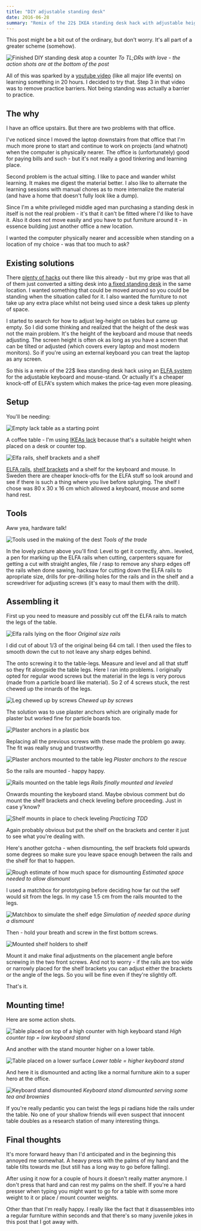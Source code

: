 ```yaml
---
title: "DIY adjustable standing desk"
date: 2016-06-28
summary: "Remix of the 22$ IKEA standing desk hack with adjustable height of the keyboard stand that can be dismounted back into a coffee table when needed"
---
```


This post might be a bit out of the ordinary, but don't worry. It's all part of a greater scheme (somehow).

![Finished DIY standing desk atop a counter](./end-result-that-comes-first.jpg)
*To TL;DRs with love - the action shots are at the bottom of the post*

All of this was sparked by a [youtube video](https://youtu.be/5MgBikgcWnY?t=11m32s) (like all major life events) on learning something in 20 hours. I decided to try that. Step 3 in that video was to remove practice barriers. Not being standing was actually a barrier to practice.

## The why
I have an office upstairs. But there are two problems with that office.

I've noticed since I moved the laptop downstairs from that office that I'm much more prone to start and continue to work on projects (and whatnot) when the computer is physically nearer. The office is (unfortunately) good for paying bills and such - but it's not really a good tinkering and learning place.

Second problem is the actual sitting. I like to pace and wander whilst learning. It makes me digest the material better. I also like to alternate the learning sessions with manual chores as to more internalize the material (and have a home that doesn't fully look like a dump).

Since I'm a white privileged middle aged man purchasing a standing desk in itself is not the real problem - it's that it can't be fitted where I'd like to have it. Also it does not move easily and you have to put furniture around it - in essence building just another office a new location.

I wanted the computer physically nearer and accessible when standing on a location of my choice - was that too much to ask?

## Existing solutions
There [plenty of hacks](https://www.google.se/search?q=diy+standing+desk&oq=diy+standing+desk&aqs=chrome.0.69i59l2j0l4.3704j0j7&sourceid=chrome&ie=UTF-8) out there like this already - but my gripe was that all of them just converted a sitting desk into [a fixed standing desk](http://iamnotaprogrammer.com/Ikea-Standing-desk-for-22-dollars.html#comment-689429716) in the same location. I wanted something that could be moved around so you could be standing when the situation called for it. I also wanted the furniture to not take up any extra place whilst not being used since a desk takes up plenty of space.

I started to search for how to adjust leg-height on tables but came up empty. So I did some thinking and realized that the height of the desk was not the main problem. It's the height of the keyboard and mouse that needs adjusting. The screen height is often ok as long as you have a screen that can be tilted or adjusted (which covers every laptop and most modern monitors). So if you're using an external keyboard you can treat the laptop as any screen.

So this is a remix of the 22$ Ikea standing desk hack using an [ELFA system](https://www.elfa.com/) for the adjustable keyboard and mouse-stand. Or actually it's a cheaper knock-off of ELFA's system which makes the price-tag even more pleasing.

## Setup
You'll be needing:

![Empty lack table as a starting point](./empty-lack-table-as-a-starting-point.jpg)

A coffee table - I'm using [IKEAs lack](http://www.ikea.com/se/sv/catalog/products/20011413/) because that's a suitable height when placed on a desk or counter top.

![Elfa rails, shelf brackets and a shelf](./elfa-rails-shelf-brackets-and-shelf.jpg)

[ELFA rails](http://se.elfa.com/site/en/gbr/products/classic/traditional-shelving/wallband), [shelf brackets](http://se.elfa.com/site/en/gbr/products/classic/traditional-shelving/traditional-bracket#) and a shelf for the keyboard and mouse. In Sweden there are cheaper knock-offs for the ELFA stuff so look around and see if there is such a thing where you live before splurging. The shelf I chose was 80 x 30 x 16 cm which allowed a keyboard, mouse and some hand rest.

## Tools
Aww yea, hardware talk!

![Tools used in the making of the dest](./tools-of-the-trade.jpg)
*Tools of the trade*

In the lovely picture above you'll find: Level to get it correctly, ahm.. leveled, a pen for marking up the ELFA rails when cutting, carpenters square for getting a cut with straight angles, file / rasp to remove any sharp edges off the rails when done sawing, hacksaw for cutting down the ELFA rails to apropriate size, drills for pre-drilling holes for the rails and in the shelf and a screwdriver for adjusting screws (it's easy to maul them with the drill).

## Assembling it
First up you need to measure and possibly cut off the ELFA rails to match the legs of the table.

![Elfa rails lying on the floor](./elfa-rails-on-tha-floor.jpg)
*Original size rails*

I did cut of about 1/3 of the original being 64 cm tall. I then used the files to smooth down the cut to not leave any sharp edges behind.

The onto screwing it to the table-legs. Measure and level and all that stuff so they fit alongside the table legs. Here I ran into problems. I originally opted for regular wood screws but the material in the legs is very porous (made from a particle board like material). So 2 of 4 screws stuck, the rest chewed up the innards of the legs.

![Leg chewed up by screws](./chewed-up-by-screws.jpg)
*Chewed up by screws*

The solution was to use plaster anchors which are originally made for plaster but worked fine for particle boards too.

![Plaster anchors in a plastic box](./plaster-anchors.jpg)

Replacing all the previous screws with these made the problem go away. The fit was really snug and trustworthy.

![Plaster anchors mounted to the table leg](./plaster-anchors-in-place.jpg)
*Plaster anchors to the rescue*

So the rails are mounted - happy happy.

![Rails mounted on the table legs](./rails-finally-mounted.jpg)
*Rails finally mounted and leveled*

Onwards mounting the keyboard stand. Maybe obvious comment but do mount the shelf brackets and check leveling before proceeding. Just in case y'know?

![Shelf mounts in place to check leveling](./table-with-shelf-mounts-inserted.jpg)
*Practicing TDD*

Again probably obvious but put the shelf on the brackets and center it just to see what you're dealing with.

Here's another gotcha - when dismounting, the self brackets fold upwards some degrees so make sure you leave space enough between the rails and the shelf for that to happen.

![Rough estimate of how much space for dismounting](./estimated-space-for-shelf.jpg)
*Estimated space needed to allow dismount*

I used a matchbox for prototyping before deciding how far out the self would sit from the legs. In my case 1.5 cm from the rails mounted to the legs.

![Matchbox to simulate the shelf edge](./simulation-of-needed-dismount-space.jpg)
*Simulation of needed space during a dismount*

Then - hold your breath and screw in the first bottom screws.

![Mounted shelf holders to shelf](./mounting-shelf-holders-to-shelf.jpg)

Mount it and make final adjustments on the placement angle before screwing in the two front screws. And not to worry - if the rails are too wide or narrowly placed for the shelf brackets you can adjust either the brackets or the angle of the legs. So you will be fine even if they're slightly off.

That's it.

## Mounting time!
Here are some action shots.

![Table placed on top of a high counter with high keyboard stand](./table-on-high-counter.jpg)
*High counter top = low keyboard stand*

And another with the stand mounter higher on a lower table.

![Table placed on a lower surface](./table-on-low-surface.jpg)
*Lower table = higher keyboard stand*

And here it is dismounted and acting like a normal furniture akin to a super hero at the office.

![Keyboard stand dismounted](./keyboard-stand-dismounted.jpg)
*Keyboard stand dismounted serving some tea and brownies*

If you're really pedantic you can twist the legs pi radians hide the rails under the table. No one of your shallow friends will even suspect that innocent table doubles as a research station of many interesting things.

## Final thoughts
It's more forward heavy than I'd anticipated and in the beginning this annoyed me somewhat. A heavy press with the palms of my hand and the table tilts towards me (but still has a long way to go before falling).

After using it now for a couple of hours it doesn't really matter anymore. I don't press that hard and can rest my palms on the shelf. If you're a hard presser when typing you might want to go for a table with some more weight to it or place / mount counter weights.

Other than that I'm really happy. I really like the fact that it disassembles into a regular furniture within seconds and that there's so many juvenile jokes in this post that I got away with.
